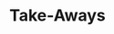 ---
title: "Take-Aways"
description: "Wheel of Heaven is a knowledge base exploring the working hypothesis that life on Earth was intelligently designed by an extraterrestrial civilization, the so-called Elohim."
weight: 300
---